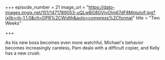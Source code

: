 +++
episode_number = 21
image_url = "https://dato-images.imgix.net/151/1471789053-uQLwBG8GViyOlm67dF8Mntulyif.jpg?ixlib=rb-1.1.0&ch=DPR%2CWidth&auto=compress%2Cformat"
title = "Two Weeks"

+++

As his new boss becomes even more watchful, Michael's behavior becomes increasingly careless, Pam deals with a difficult copier, and Kelly has a new crush.